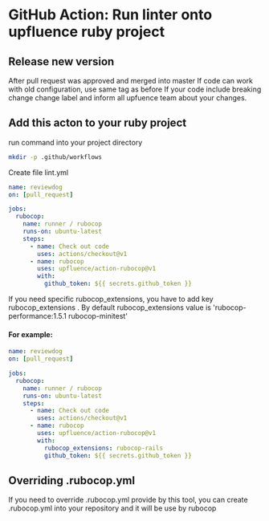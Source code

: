 
# GitHub Action: Run linter onto upfluence ruby project

## Release new version
After pull request was approved and merged into master
If code can work with old configuration, use same tag as before
If your code include breaking change change label and inform all upfuence team about your changes.


## Add this acton to your ruby project
run command into your project directory
```bash
mkdir -p .github/workflows
```
Create file lint.yml
```yml
name: reviewdog
on: [pull_request]

jobs:
  rubocop:
    name: runner / rubocop
    runs-on: ubuntu-latest
    steps:
      - name: Check out code
        uses: actions/checkout@v1
      - name: rubocop
        uses: upfluence/action-rubocop@v1
        with:
          github_token: ${{ secrets.github_token }}
```
If you need specific rubocop_extensions, you have to add key rubocop_extensions . By default rubocop_extensions value is 'rubocop-performance:1.5.1 rubocop-minitest'
#### For example:
```yml
name: reviewdog
on: [pull_request]

jobs:
  rubocop:
    name: runner / rubocop
    runs-on: ubuntu-latest
    steps:
      - name: Check out code
        uses: actions/checkout@v1
      - name: rubocop
        uses: upfluence/action-rubocop@v1
        with:
          rubocop_extensions: rubocop-rails
          github_token: ${{ secrets.github_token }}

```

## Overriding .rubocop.yml
 If you need to override .rubocop.yml provide by this tool, you can create .rubocop.yml into your repository and it will be use by rubocop

